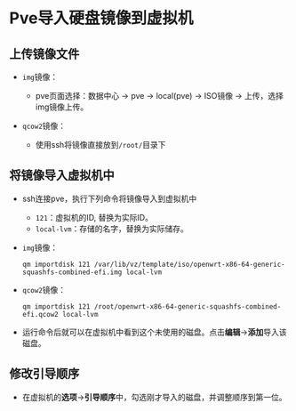 # Pve导入硬盘镜像到虚拟机

## 上传镜像文件

+ `img`镜像：
  + pve页面选择：数据中心 -> pve -> local(pve) -> ISO镜像 -> 上传，选择img镜像上传。

+ `qcow2`镜像：
  + 使用ssh将镜像直接放到`/root/`目录下

## 将镜像导入虚拟机中

+ ssh连接pve，执行下列命令将镜像导入到虚拟机中
  + `121`：虚拟机的ID, 替换为实际ID。
  + `local-lvm`：存储的名字，替换为实际储存。

+ `img`镜像：

  ```shell
  qm importdisk 121 /var/lib/vz/template/iso/openwrt-x86-64-generic-squashfs-combined-efi.img local-lvm
  ```

+ `qcow2`镜像：

  ```shell
  qm importdisk 121 /root/openwrt-x86-64-generic-squashfs-combined-efi.qcow2 local-lvm
  ```

+ 运行命令后就可以在虚拟机中看到这个未使用的磁盘。点击**编辑**->**添加**导入该磁盘。

## 修改引导顺序

+ 在虚拟机的**选项**->**引导顺序**中，勾选刚才导入的磁盘，并调整顺序到第一位。

